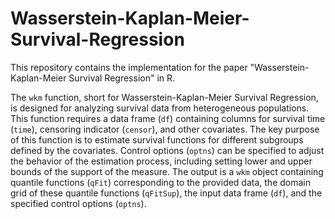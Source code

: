 # Wasserstein-Kaplan-Meier-Survival-Regression
This repository contains the implementation for the paper "Wasserstein-Kaplan-Meier Survival Regression" in R.

The `wkm` function, short for Wasserstein-Kaplan-Meier Survival Regression, is designed for analyzing survival data from heterogeneous populations. This function requires a data frame (`df`) containing columns for survival time (`time`), censoring indicator (`censor`), and other covariates. The key purpose of this function is to estimate survival functions for different subgroups defined by the covariates. Control options (`optns`) can be specified to adjust the behavior of the estimation process, including setting lower and upper bounds of the support of the measure. The output is a `wkm` object containing quantile functions (`qFit`) corresponding to the provided data, the domain grid of these quantile functions (`qFitSup`), the input data frame (`df`), and the specified control options (`optns`). 
